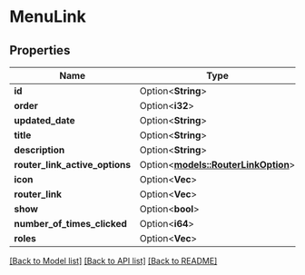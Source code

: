 # MenuLink

## Properties

Name | Type | Description | Notes
------------ | ------------- | ------------- | -------------
**id** | Option<**String**> |  | [optional]
**order** | Option<**i32**> |  | [optional]
**updated_date** | Option<**String**> |  | [optional]
**title** | Option<**String**> |  | [optional]
**description** | Option<**String**> |  | [optional]
**router_link_active_options** | Option<[**models::RouterLinkOption**](RouterLinkOption.md)> |  | [optional]
**icon** | Option<**Vec<String>**> |  | [optional]
**router_link** | Option<**Vec<String>**> |  | [optional]
**show** | Option<**bool**> |  | [optional]
**number_of_times_clicked** | Option<**i64**> |  | [optional]
**roles** | Option<**Vec<String>**> |  | [optional]

[[Back to Model list]](../README.md#documentation-for-models) [[Back to API list]](../README.md#documentation-for-api-endpoints) [[Back to README]](../README.md)


